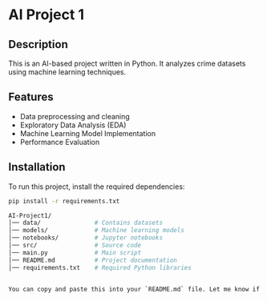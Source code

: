 # AI Project 1

## Description
This is an AI-based project written in Python. It analyzes crime datasets using machine learning techniques.

## Features
- Data preprocessing and cleaning
- Exploratory Data Analysis (EDA)
- Machine Learning Model Implementation
- Performance Evaluation

## Installation
To run this project, install the required dependencies:

```bash
pip install -r requirements.txt

AI-Project1/
│── data/               # Contains datasets
│── models/             # Machine learning models
│── notebooks/          # Jupyter notebooks
│── src/                # Source code
│── main.py             # Main script
│── README.md           # Project documentation
│── requirements.txt    # Required Python libraries


You can copy and paste this into your `README.md` file. Let me know if you need any modifications.
